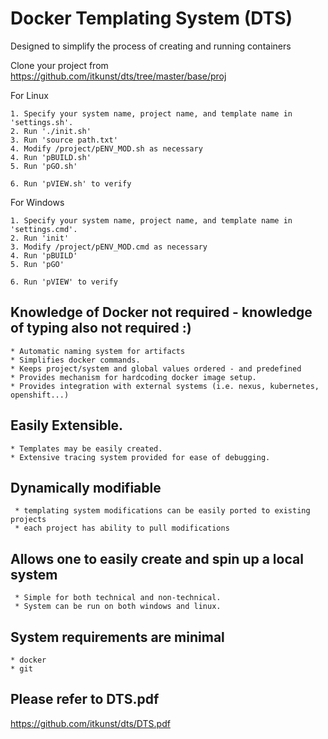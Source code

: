 # Docker Templating System (DTS)
Designed to simplify the process of creating and running containers

Clone your project from 
<https://github.com/itkunst/dts/tree/master/base/proj>

For Linux
```
1. Specify your system name, project name, and template name in 'settings.sh'.
2. Run './init.sh'
3. Run 'source path.txt' 
4. Modify /project/pENV_MOD.sh as necessary
4. Run 'pBUILD.sh'
5. Run 'pGO.sh'

6. Run 'pVIEW.sh' to verify
```
For Windows
```
1. Specify your system name, project name, and template name in 'settings.cmd'.
2. Run 'init'
3. Modify /project/pENV_MOD.cmd as necessary
4. Run 'pBUILD'
5. Run 'pGO'

6. Run 'pVIEW' to verify
```

## Knowledge of Docker not required - knowledge of typing also not required :)
```
* Automatic naming system for artifacts
* Simplifies docker commands.
* Keeps project/system and global values ordered - and predefined
* Provides mechanism for hardcoding docker image setup.
* Provides integration with external systems (i.e. nexus, kubernetes, openshift...)
```

## Easily Extensible.
```   
* Templates may be easily created.
* Extensive tracing system provided for ease of debugging.
```   
## Dynamically modifiable
```
 * templating system modifications can be easily ported to existing projects
 * each project has ability to pull modifications
```
## Allows one to easily create and spin up a local system
```
 * Simple for both technical and non-technical.
 * System can be run on both windows and linux.
```
## System requirements are minimal
```
* docker
* git
```

## Please refer to DTS.pdf
<https://github.com/itkunst/dts/DTS.pdf>
